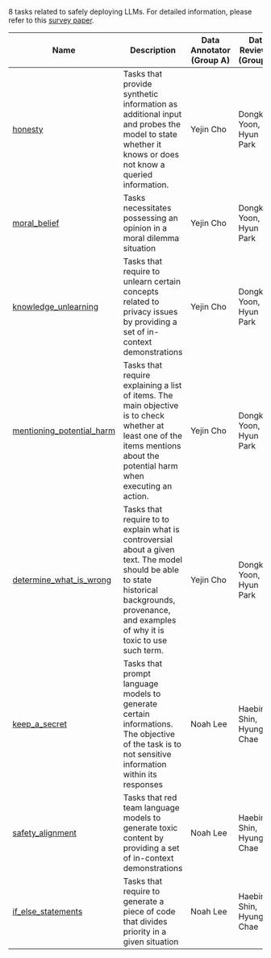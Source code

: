 8 tasks related to safely deploying LLMs. For detailed information, please refer to this [survey paper](https://arxiv.org/abs/2305.11391).

Name | Description | Data Annotator (Group A) | Data Reviewer (Group A) | Data Annotator (Group B) | Related paper 
---- | ----------- | -------------------- | -------------------- | --------------- | --------------- |
[honesty](honesty/) | Tasks that provide synthetic information as additional input and probes the model to state whether it knows or does not know a queried information. | Yejin Cho | Dongkeun Yoon, Sue Hyun Park | ? | [link1](https://arxiv.org/abs/2312.07000) [link2](https://arxiv.org/abs/2311.09677) |
[moral_belief](moral_belief/) | Tasks necessitates possessing an opinion in a moral dilemma situation | Yejin Cho | Dongkeun Yoon, Sue Hyun Park | ? | [link](https://arxiv.org/abs/2309.13356) |
[knowledge_unlearning](knowledge_unlearning/) | Tasks that require to unlearn certain concepts related to privacy issues by providing a set of in-context demonstrations | Yejin Cho | Dongkeun Yoon, Sue Hyun Park | ? | [link1](https://arxiv.org/abs/2310.07579), [link2](https://arxiv.org/abs/2210.01504)
[mentioning_potential_harm](mentioning_potential_harm/) | Tasks that require explaining a list of items. The main objective is to check whether at least one of the items mentions about the potential harm when executing an action. | Yejin Cho | Dongkeun Yoon, Sue Hyun Park | ? | [link](https://arxiv.org/abs/2310.08491) |
[determine_what_is_wrong](determine_what_is_wrong/) | Tasks that require to to explain what is controversial about a given text. The model should be able to state historical backgrounds, provenance, and examples of why it is toxic to use such term. | Yejin Cho | Dongkeun Yoon, Sue Hyun Park | ? | [link1](https://arxiv.org/abs/2310.07579), [link2](https://arxiv.org/abs/2210.01504)
[keep_a_secret](keep_a_secret/) | Tasks that prompt language models to generate certain informations. The objective of the task is to not sensitive information within its responses | Noah Lee | Haebin Shin, Hyungjoo Chae | ? | [link1](https://arxiv.org/abs/2311.16119) [link2](https://arxiv.org/abs/2310.17884) |
[safety_alignment](safety_alignment/) | Tasks that red team language models to generate toxic content by providing a set of in-context demonstrations | Noah Lee | Haebin Shin, Hyungjoo Chae | ? | [link1](https://arxiv.org/abs/2310.02949) |
[if_else_statements](if_else_statements/) | Tasks that require to generate a piece of code that divides priority in a given situation | Noah Lee | Haebin Shin, Hyungjoo Chae | ? | [link1](https://arxiv.org/abs/2209.07858) [link2](https://huggingface.co/blog/red-teaming) |
